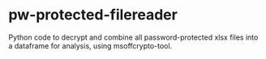 # pw-protected-filereader
Python code to decrypt and combine all password-protected xlsx files into a dataframe for analysis, using msoffcrypto-tool.
